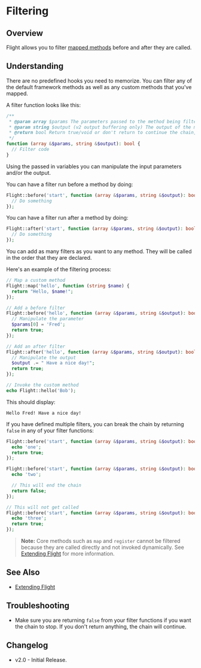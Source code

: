 # Filtering

## Overview

Flight allows you to filter [mapped methods](/learn/extending) before and after they are called. 

## Understanding 
There are no predefined hooks you need to memorize. You can filter any of the default framework
methods as well as any custom methods that you've mapped.

A filter function looks like this:

```php
/**
 * @param array $params The parameters passed to the method being filtered.
 * @param string $output (v2 output buffering only) The output of the method being filtered.
 * @return bool Return true/void or don't return to continue the chain, false to break the chain.
 */
function (array &$params, string &$output): bool {
  // Filter code
}
```

Using the passed in variables you can manipulate the input parameters and/or the output.

You can have a filter run before a method by doing:

```php
Flight::before('start', function (array &$params, string &$output): bool {
  // Do something
});
```

You can have a filter run after a method by doing:

```php
Flight::after('start', function (array &$params, string &$output): bool {
  // Do something
});
```

You can add as many filters as you want to any method. They will be called in the
order that they are declared.

Here's an example of the filtering process:

```php
// Map a custom method
Flight::map('hello', function (string $name) {
  return "Hello, $name!";
});

// Add a before filter
Flight::before('hello', function (array &$params, string &$output): bool {
  // Manipulate the parameter
  $params[0] = 'Fred';
  return true;
});

// Add an after filter
Flight::after('hello', function (array &$params, string &$output): bool {
  // Manipulate the output
  $output .= " Have a nice day!";
  return true;
});

// Invoke the custom method
echo Flight::hello('Bob');
```

This should display:

```
Hello Fred! Have a nice day!
```

If you have defined multiple filters, you can break the chain by returning `false`
in any of your filter functions:

```php
Flight::before('start', function (array &$params, string &$output): bool {
  echo 'one';
  return true;
});

Flight::before('start', function (array &$params, string &$output): bool {
  echo 'two';

  // This will end the chain
  return false;
});

// This will not get called
Flight::before('start', function (array &$params, string &$output): bool {
  echo 'three';
  return true;
});
```

> **Note:** Core methods such as `map` and `register` cannot be filtered because they
are called directly and not invoked dynamically. See [Extending Flight](/learn/extending) for more information.

## See Also
- [Extending Flight](/learn/extending)

## Troubleshooting
- Make sure you are returning `false` from your filter functions if you want the chain to stop. If you don't return anything, the chain will continue.

## Changelog
- v2.0 - Initial Release.